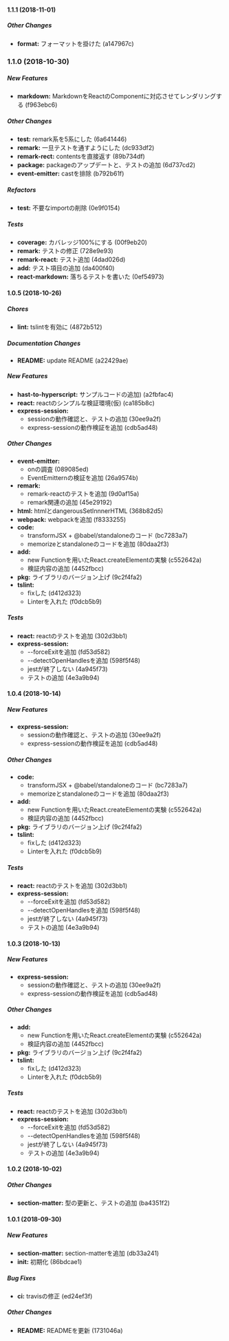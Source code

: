 #### 1.1.1 (2018-11-01)

##### Other Changes

* **format:**  フォーマットを掛けた (a147967c)

### 1.1.0 (2018-10-30)

##### New Features

* **markdown:**  MarkdownをReactのComponentに対応させてレンダリングする (f963ebc6)

##### Other Changes

* **test:**  remark系を5系にした (6a641446)
* **remark:**  一旦テストを通すようにした (dc933df2)
* **remark-rect:**  contentsを直接返す (89b734df)
* **package:**  packageのアップデートと、テストの追加 (6d737cd2)
* **event-emitter:**  castを排除 (b792b61f)

##### Refactors

* **test:**  不要なimportの削除 (0e9f0154)

##### Tests

* **coverage:**  カバレッジ100%にする (00f9eb20)
* **remark:**  テストの修正 (728e9e93)
* **remark-react:**  テスト追加 (4dad026d)
* **add:**  テスト項目の追加 (da400f40)
* **react-markdown:**  落ちるテストを書いた (0ef54973)

#### 1.0.5 (2018-10-26)

##### Chores

* **lint:**  tslintを有効に (4872b512)

##### Documentation Changes

* **README:**  update README (a22429ae)

##### New Features

* **hast-to-hyperscript:**  サンプルコードの追加) (a2fbfac4)
* **react:**  reactのシンプルな検証環境(仮) (ca185b8c)
* **express-session:**
  *  sessionの動作確認と、テストの追加 (30ee9a2f)
  *  express-sessionの動作検証を追加 (cdb5ad48)

##### Other Changes

* **event-emitter:**
  *  onの調査 (089085ed)
  *  EventEmitternの検証を追加 (26a9574b)
* **remark:**
  *  remark-reactのテストを追加 (9d0af15a)
  *  remark関連の追加 (45e29192)
* **html:**  htmlとdangerousSetInnnerHTML (368b82d5)
* **webpack:**  webpackを追加 (f8333255)
* **code:**
  *  transformJSX + @babel/standaloneのコード (bc7283a7)
  *  memorizeとstandaloneのコードを追加 (80daa2f3)
* **add:**
  *  new Functionを用いたReact.createElementの実験 (c552642a)
  *  検証内容の追加 (4452fbcc)
* **pkg:**  ライブラリのバージョン上げ (9c2f4fa2)
* **tslint:**
  *  fixした (d412d323)
  *  Linterを入れた (f0dcb5b9)

##### Tests

* **react:**  reactのテストを追加 (302d3bb1)
* **express-session:**
  *  --forceExitを追加 (fd53d582)
  *  --detectOpenHandlesを追加 (598f5f48)
  *  jestが終了しない (4a945f73)
  *  テストの追加 (4e3a9b94)

#### 1.0.4 (2018-10-14)

##### New Features

* **express-session:**
  *  sessionの動作確認と、テストの追加 (30ee9a2f)
  *  express-sessionの動作検証を追加 (cdb5ad48)

##### Other Changes

* **code:**
  *  transformJSX + @babel/standaloneのコード (bc7283a7)
  *  memorizeとstandaloneのコードを追加 (80daa2f3)
* **add:**
  *  new Functionを用いたReact.createElementの実験 (c552642a)
  *  検証内容の追加 (4452fbcc)
* **pkg:**  ライブラリのバージョン上げ (9c2f4fa2)
* **tslint:**
  *  fixした (d412d323)
  *  Linterを入れた (f0dcb5b9)

##### Tests

* **react:**  reactのテストを追加 (302d3bb1)
* **express-session:**
  *  --forceExitを追加 (fd53d582)
  *  --detectOpenHandlesを追加 (598f5f48)
  *  jestが終了しない (4a945f73)
  *  テストの追加 (4e3a9b94)

#### 1.0.3 (2018-10-13)

##### New Features

* **express-session:**
  *  sessionの動作確認と、テストの追加 (30ee9a2f)
  *  express-sessionの動作検証を追加 (cdb5ad48)

##### Other Changes

* **add:**
  *  new Functionを用いたReact.createElementの実験 (c552642a)
  *  検証内容の追加 (4452fbcc)
* **pkg:**  ライブラリのバージョン上げ (9c2f4fa2)
* **tslint:**
  *  fixした (d412d323)
  *  Linterを入れた (f0dcb5b9)

##### Tests

* **react:**  reactのテストを追加 (302d3bb1)
* **express-session:**
  *  --forceExitを追加 (fd53d582)
  *  --detectOpenHandlesを追加 (598f5f48)
  *  jestが終了しない (4a945f73)
  *  テストの追加 (4e3a9b94)

#### 1.0.2 (2018-10-02)

##### Other Changes

* **section-matter:**  型の更新と、テストの追加 (ba4351f2)

#### 1.0.1 (2018-09-30)

##### New Features

* **section-matter:**  section-matterを追加 (db33a241)
* **init:**  初期化 (86bdcae1)

##### Bug Fixes

* **ci:**  travisの修正 (ed24ef3f)

##### Other Changes

* **README:**  READMEを更新 (1731046a)


